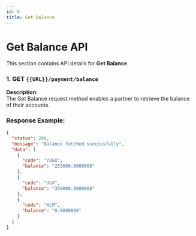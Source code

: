```yaml
---
id: 6
title: Get Balance
---
```


# Get Balance API

This section contains API details for **Get Balance**.

### 1. GET `{{URL}}/payment/balance`

**Description:**  
The Get Balance request method enables a partner to retrieve the balance of their accounts.

### Response Example:
```json
{
  "status": 200,
  "message": "Balance fetched successfully",
  "data": [
    {
      "code": "cUGX",
      "balance": "253000.0000000"
    },
    {
      "code": "UGX",
      "balance": "350000.0000000"
    },
    {
      "code": "XLM",
      "balance": "0.0000000"
    }
  ]
}
```
